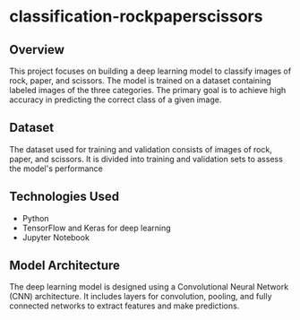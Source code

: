# classification-rockpaperscissors

## Overview
This project focuses on building a deep learning model to classify images of rock, paper, and scissors. The model is trained on a dataset containing labeled images of the three categories. The primary goal is to achieve high accuracy in predicting the correct class of a given image.

## Dataset
The dataset used for training and validation consists of images of rock, paper, and scissors. It is divided into training and validation sets to assess the model's performance

## Technologies Used
- Python
- TensorFlow and Keras for deep learning
- Jupyter Notebook

## Model Architecture
The deep learning model is designed using a Convolutional Neural Network (CNN) architecture. It includes layers for convolution, pooling, and fully connected networks to extract features and make predictions.
